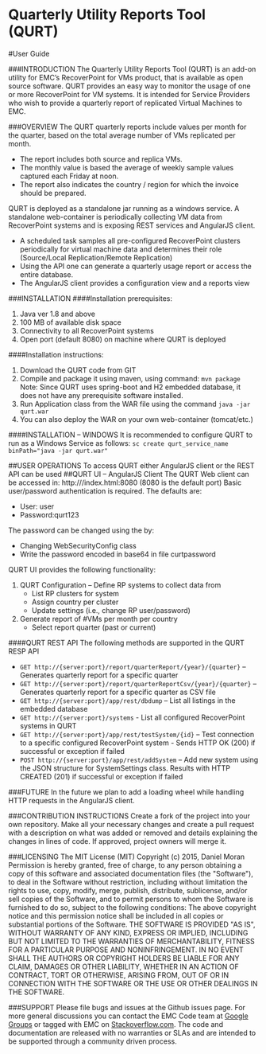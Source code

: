 
Quarterly Utility Reports Tool (QURT)
===============================
#User Guide

###INTRODUCTION
The Quarterly Utility Reports Tool (QURT) is an add-on utility for EMC’s RecoverPoint for VMs product, that is available as open source software. 
QURT provides an easy way to monitor the usage of one or more RecoverPoint for VM systems. It is intended for Service Providers who wish to provide a quarterly report of replicated Virtual Machines to EMC.

###OVERVIEW
The QURT quarterly reports include values per month for the quarter, based on the total average number of VMs replicated per month.  

* The report includes both source and replica VMs.
* The monthly value is based the average of weekly sample values captured each Friday at noon.
* The report also indicates the country / region for which the invoice should be prepared.
 

QURT is deployed as a standalone jar running as a windows service. A standalone web-container is periodically collecting VM data from RecoverPoint systems and is exposing REST services and AngularJS client.

 * A scheduled task samples all pre-configured RecoverPoint clusters periodically for virtual machine data and determines their role (Source/Local Replication/Remote Replication)
 * Using the API one can generate a quarterly usage report or access the entire database.
 * The AngularJS client provides a configuration view and a reports view

###INSTALLATION
####Installation prerequisites:
 1. Java ver 1.8 and above
 2. 100 MB of available disk space
 3. Connectivity to all RecoverPoint systems
 4. Open port (default 8080) on machine where QURT is deployed
 
####Installation instructions:
 1. Download the QURT code from GIT
 2. Compile and package it using maven, using command:  `mvn package` Note: Since QURT uses spring-boot and H2 embedded database, it does not have any prerequisite software installed.
 3. Run Application class from the WAR file using the command `java -jar qurt.war`
 4. You can also deploy the WAR on your own web-container (tomcat/etc.)

####INSTALLATION – WINDOWS
It is recommended to configure QURT to run as a Windows Service as follows:
`sc create qurt_service_name binPath="java -jar qurt.war"`

##USER OPERATIONS
To access QURT either AngularJS client or the REST API can be used
##QURT UI – AngularJS Client
The QURT Web client can be accessed in: http://<hostname>/index.html:8080  (8080 is the default port) 
Basic user/password authentication is required. The defaults are:
 - User: user
 - Password:qurt123 

The password can be changed using the by:
 - Changing WebSecurityConfig class
 - Write the password encoded in base64 in file curtpassword 

 QURT UI provides the following functionality:
 1. QURT Configuration – Define RP systems to collect data from
	 - List RP clusters for system
	 - Assign country per cluster
	 - Update settings (i.e., change RP user/password)
 2. Generate report of #VMs per month per country
     - Select report quarter (past or current)
 
####QURT REST API
The following methods are supported in the QURT RESP API
 - `GET http://{server:port}/report/quarterReport/{year}/{quarter}` – Generates quarterly report for a specific quarter
 - `GET http://{server:port}/report/quarterReportCsv/{year}/{quarter}` – Generates quarterly report for a specific quarter as CSV file
 - `GET http://{server:port}/app/rest/dbdump` – List all listings in the embedded database
 - `GET http://{server:port}/systems` - List all configured RecoverPoint systems in QURT
 - ```GET http://{server:port}/app/rest/testSystem/{id}``` – Test connection to a specific configured RecoverPoint system - Sends HTTP OK (200) if successful or exception if failed
 - `POST http://{server:port}/app/rest/addSystem` – Add new system using the JSON structure for SystemSettings class. Results with HTTP CREATED (201) if successful or exception if failed

###FUTURE
In the future we plan to add a loading wheel while handling HTTP requests in the AngularJS client.

###CONTRIBUTION INSTRUCTIONS
Create a fork of the project into your own repository. Make all your necessary changes and create a pull request with a description on what was added or removed and details explaining the changes in lines of code. If approved, project owners will merge it.

###LICENSING
The MIT License (MIT)
Copyright (c) 2015, Daniel Moran
Permission is hereby granted, free of charge, to any person obtaining a copy of this software and associated documentation files (the "Software"), to deal in the Software without restriction, including without limitation the rights to use, copy, modify, merge, publish, distribute, sublicense, and/or sell copies of the Software, and to permit persons to whom the Software is furnished to do so, subject to the following conditions:
The above copyright notice and this permission notice shall be included in all copies or substantial portions of the Software.
THE SOFTWARE IS PROVIDED "AS IS", WITHOUT WARRANTY OF ANY KIND, EXPRESS OR IMPLIED, INCLUDING BUT NOT LIMITED TO THE WARRANTIES OF MERCHANTABILITY, FITNESS FOR A PARTICULAR PURPOSE AND NONINFRINGEMENT. IN NO EVENT SHALL THE AUTHORS OR COPYRIGHT HOLDERS BE LIABLE FOR ANY CLAIM, DAMAGES OR OTHER LIABILITY, WHETHER IN AN ACTION OF CONTRACT, TORT OR OTHERWISE, ARISING FROM, OUT OF OR IN CONNECTION WITH THE SOFTWARE OR THE USE OR OTHER DEALINGS IN THE SOFTWARE.

###SUPPORT
Please file bugs and issues at the Github issues page. For more general discussions you can contact the EMC Code team at [Google Groups](https://groups.google.com/forum/#!forum/emccode-users) or tagged with EMC on [Stackoverflow.com](https://stackoverflow.com/). The code and documentation are released with no warranties or SLAs and are intended to be supported through a community driven process.

